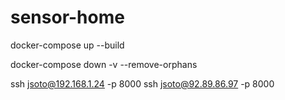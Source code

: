 # sensor-home

docker-compose up --build

docker-compose down -v --remove-orphans

ssh jsoto@192.168.1.24 -p 8000
ssh jsoto@92.89.86.97 -p 8000